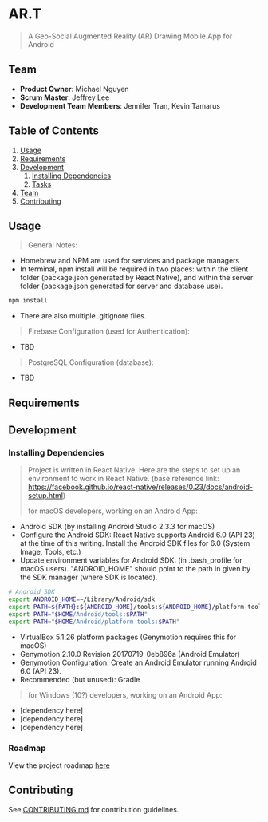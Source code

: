 # AR.T

> A Geo-Social Augmented Reality (AR) Drawing Mobile App for Android
   

## Team

  - __Product Owner__: Michael Nguyen
  - __Scrum Master__: Jeffrey Lee
  - __Development Team Members__: Jennifer Tran, Kevin Tamarus


## Table of Contents

1. [Usage](#Usage)
1. [Requirements](#requirements)
1. [Development](#development)
    1. [Installing Dependencies](#installing-dependencies)
    1. [Tasks](#tasks)
1. [Team](#team)
1. [Contributing](#contributing)

## Usage

> General Notes:
- Homebrew and NPM are used for services and package managers
- In terminal, npm install will be required in two places: within the client folder (package.json generated by React Native), and within the server folder (package.json generated for server and database use).
```sh
npm install
```
- There are also multiple .gitignore files.

> Firebase Configuration (used for Authentication):
- TBD

> PostgreSQL Configuration (database):
- TBD


## Requirements

## Development

### Installing Dependencies

> Project is written in React Native. Here are the steps to set up an environment to work in React Native. (base reference link: https://facebook.github.io/react-native/releases/0.23/docs/android-setup.html)
> 
> for macOS developers, working on an Android App:

- Android SDK (by installing Android Studio 2.3.3 for macOS)
- Configure the Android SDK: React Native supports Android 6.0 (API 23) at the time of this writing. Install the Android SDK files for 6.0 (System Image, Tools, etc.)
- Update environment variables for Android SDK: (in .bash_profile for macOS users). "ANDROID_HOME" should point to the path in given by the SDK manager (where SDK is located).
```sh
# Android SDK
export ANDROID_HOME=~/Library/Android/sdk
export PATH=${PATH}:${ANDROID_HOME}/tools:${ANDROID_HOME}/platform-tools
export PATH="$HOME/Android/tools:$PATH"
export PATH="$HOME/Android/platform-tools:$PATH"
```
- VirtualBox 5.1.26 platform packages (Genymotion requires this for macOS)
- Genymotion 2.10.0 Revision 20170719-0eb896a (Android Emulator)
- Genymotion Configuration: Create an Android Emulator running Android 6.0 (API 23).
- Recommended (but unused): Gradle

> for Windows (10?) developers, working on an Android App:
> 
- [dependency here]
- [dependency here]
- [dependency here]



### Roadmap

View the project roadmap [here](LINK_TO_PROJECT_ISSUES)


## Contributing

See [CONTRIBUTING.md](CONTRIBUTING.md) for contribution guidelines.



